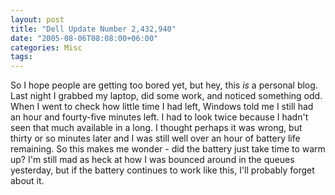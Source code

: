 ```yaml
---
layout: post
title: "Dell Update Number 2,432,940"
date: "2005-08-06T08:08:00+06:00"
categories: Misc 
tags: 
---
```


So I hope people are getting too bored yet, but hey, this <i>is</i> a personal blog. Last night I grabbed my laptop, did some work, and noticed something odd. When I went to check how little time I had left, Windows told me I still had an hour and fourty-five minutes left. I had to look twice because I hadn't seen that much available in a long. I thought perhaps it was wrong, but thirty or so minutes later and I was still well over an hour of battery life remaining. So this makes me wonder - did the battery just take time to warm up? I'm still mad as heck at how I was bounced around in the queues yesterday, but if the battery continues to work like this, I'll probably forget about it.